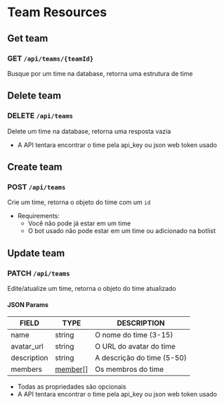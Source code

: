 # Team Resources

## Get team

### GET `/api/teams/{teamId}`

Busque por um time na database, retorna uma estrutura de time

## Delete team

### DELETE `/api/teams`

Delete um time na database, retorna uma resposta vazia

-   A API tentara encontrar o time pela api_key ou json web token usado

## Create team

### POST `/api/teams`

Crie um time, retorna o objeto do time com um `id`

-   Requirements:
    -   Você não pode já estar em um time
    -   O bot usado não pode estar em um time ou adicionado na botlist

## Update team

### PATCH `/api/teams`

Edite/atualize um time, retorna o objeto do time atualizado

#### JSON Params

| FIELD       | TYPE                            | DESCRIPTION                |
| ----------- | ------------------------------- | -------------------------- |
| name        | string                          | O nome do time (3-15)      |
| avatar_url  | string                          | O URL do avatar do time    |
| description | string                          | A descrição do time (5-50) |
| members     | [member](/api/typings/types.ts)[] | Os membros do time         |

-   Todas as propriedades são opcionais
-   A API tentara encontrar o time pela api_key ou json web token usado
